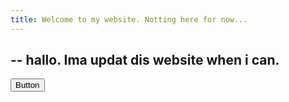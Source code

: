 ```yaml
---
title: Welcome to my website. Notting here for now...
---
```


--
hallo. Ima updat dis website when i can.
--

<a href="https://www.google.com/">
  <button type="button" class="btn btn-outline-primary">Button</button>
</a>
